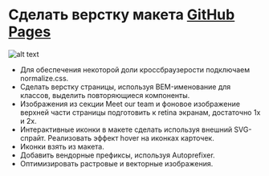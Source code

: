 # Сделать верстку макета [GitHub Pages](https://manuilenkoart.github.io/goit-fe-course/html-css/module-10/build/index.html)

![alt text](https://github.com/Manuilenkoart/readme/raw/master/FE-cource/html-css/img/homework-10.png)

- Для обеспечения некоторой доли кроссбраузерости подключаем normalize.css.
- Сделать верстку страницы, используя BEM-именование для классов, выделить повторяющиеся компоненты.
- Изображения из секции Meet our team и фоновое изображение верхней части страницы подготовить к retina экранам, достаточно 1x и 2x.
- Интерактивные иконки в макете сделать используя внешний SVG-спрайт. Реализовать эффект hover на иконках карточек.
- Иконки взять из макета.
- Добавить вендорные префиксы, используя Autoprefixer.
- Оптимизировать растровые и векторные изображения.
